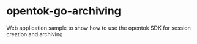 opentok-go-archiving
====================

Web application sample to show how to use the opentok SDK for session creation and archiving
